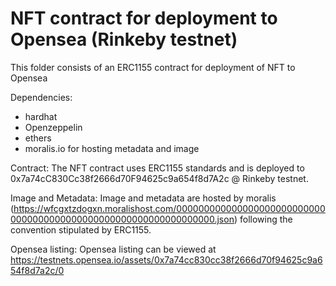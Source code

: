 # NFT contract for deployment to Opensea (Rinkeby testnet)
This folder consists of an ERC1155 contract for deployment of NFT to Opensea

Dependencies:
- hardhat
- Openzeppelin
- ethers
- moralis.io for hosting metadata and image

Contract:
The NFT contract uses ERC1155 standards and is deployed to 0x7a74cC830Cc38f2666d70F94625c9a654f8d7A2c @ Rinkeby testnet.

Image and Metadata:
Image and metadata are hosted by moralis (https://wfcgxtzdogxn.moralishost.com/0000000000000000000000000000000000000000000000000000000000000000.json) following the convention stipulated by ERC1155.

Opensea listing:
Opensea listing can be viewed at https://testnets.opensea.io/assets/0x7a74cc830cc38f2666d70f94625c9a654f8d7a2c/0